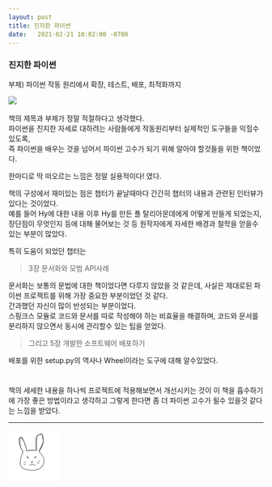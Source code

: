 ```yaml
---
layout: post
title: 진지한 파이썬
date:   2021-02-21 10:02:00 -0700
---
```


### 진지한 파이썬

부제) 파이썬 작동 원리에서 확장, 테스트, 배포, 최적화까지

<img src="https://user-images.githubusercontent.com/11007191/108629516-95675300-74a3-11eb-85e8-6bf31c91adf5.jpeg" width="120">


책의 제목과 부제가 정말 적절하다고 생각했다.       
파이썬을 진지한 자세로 대하려는 사람들에게 작동원리부터 실제적인 도구들을 익힐수 있도록,       
즉 파이썬을 배우는 것을 넘어서 파이썬 고수가 되기 위해 알아야 할것들을 위한 책이었다.

한마디로 딱 떠오르는 느낌은 정말 실용적이다! 였다.

책의 구성에서 재미있는 점은 챕터가 끝날때마다 간간히 챕터의 내용과 관련된 인터뷰가 있다는 것이었다.      
예를 들어 Hy에 대한 내용 이후 Hy를 만든 폴 탈리아몬데에게 어떻게 만들게 되었는지, 장단점이 무엇인지 등에 대해 물어보는 것 등 원작자에게 자세한 배경과 철학을 얻을수 있는 부분이 많았다.


특히 도움이 되었던 챕터는 

>  3장 문서화와 모범 API사례

문서화는 보통의 문법에 대한 책이었다면 다루지 않았을 것 같은데, 사실은 제대로된 파이썬 프로젝트를 위해 가장 중요한 부분이었던 것 같다.    
간과했던 자신이 많이 반성되는 부분이었다.    
스핑크스 모듈로 코드와 문서를 따로 작성해야 하는 비효율을 해결하며, 코드와 문서를 분리하지 않으면서 동시에 관리할수 있는 팁을 얻었다.    

> 그리고 5장 개발한 소프트웨어 배포하기 

배포를 위한 setup.py의 역사나 Wheel이라는 도구에 대해 알수있었다.

#

책의 세세한 내용을 하나씩 프로젝트에 적용해보면서 개선시키는 것이 이 책을 흡수하기에 가장 좋은 방법이라고 생각하고 그렇게 한다면 좀 더 파이썬 고수가 될수 있을것 같다는 느낌을 받았다.

<hr>
<img src="/rabbit.jpg" width="100"/>

